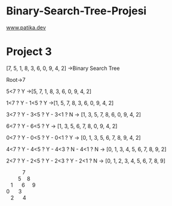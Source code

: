 # Binary-Search-Tree-Projesi
www.patika.dev

# Project 3
[7, 5, 1, 8, 3, 6, 0, 9, 4, 2] ->Binary Search Tree

Root->7

5<7 ? Y ->[5, 7, 1, 8, 3, 6, 0, 9, 4, 2]

1<7 ? Y - 1<5 ? Y ->[1, 5, 7, 8, 3, 6, 0, 9, 4, 2]

3<7 ? Y - 3<5 ? Y - 3<1 ? N -> [1, 3, 5, 7, 8, 6, 0, 9, 4, 2]

6<7 ? Y - 6<5 ? Y -> [1, 3, 5, 6, 7, 8, 0, 9, 4, 2]

0<7 ? Y - 0<5 ? Y - 0<1 ? Y -> [0, 1, 3, 5, 6, 7, 8, 9, 4, 2]

4<7 ? Y - 4<5 ? Y - 4<3 ? N - 4<1 ? N -> [0, 1, 3, 4, 5, 6, 7, 8, 9, 2]

2<7 ? Y - 2<5 ? Y - 2<3 ? Y - 2<1 ? N -> [0, 1, 2, 3, 4, 5, 6, 7, 8, 9]

&nbsp;&nbsp;&nbsp;&nbsp;&nbsp;&nbsp;&nbsp;&nbsp;&nbsp;&nbsp;&nbsp;7\
&nbsp;&nbsp;&nbsp;&nbsp;&nbsp;&nbsp;&nbsp;&nbsp;5&nbsp;&nbsp;&nbsp;&nbsp;8\
&nbsp;&nbsp;&nbsp;1&nbsp;&nbsp;&nbsp;&nbsp;&nbsp;&nbsp;6&nbsp;&nbsp;&nbsp;&nbsp;&nbsp;9\
0&nbsp;&nbsp;&nbsp;&nbsp;&nbsp;&nbsp;3\
&nbsp;&nbsp;&nbsp;2&nbsp;&nbsp;&nbsp;&nbsp;&nbsp;&nbsp;4
